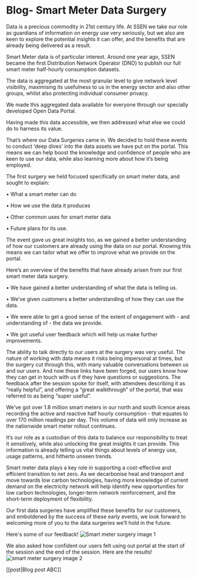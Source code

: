 # Blog- Smart Meter Data Surgery


Data is a precious commodity in 21st century life. At SSEN we take our role as guardians of information on energy use very seriously, but we also are keen to explore the potential insights it can offer, and the benefits that are already being delivered as a result. 

Smart Meter data is of particular interest.
Around one year ago, SSEN became the first Distribution Network Operator (DNO) to publish our full smart meter half-hourly consumption datasets.

The data is aggregated at the most granular level to give network level visibility, maximising its usefulness to us in the energy sector and also other groups, whilst also protecting individual consumer privacy. 

We made this aggregated data available for everyone through our specially developed Open Data Portal.

Having made this data accessible, we then addressed what else we could do to harness its value. 

That’s where our Data Surgeries came in. We decided to hold these events to conduct ‘deep dives’ into the data assets we have put on the portal. This means we can help boost the knowledge and confidence of people who are keen to use our data, while also learning more about how it’s being employed.

The first surgery we held focused specifically on smart meter data, and sought to explain:

  •	What a smart meter can do
  
  •	How we use the data it produces 

  •	Other common uses for smart meter data 

  •	Future plans for its use. 

The event gave us great insights too, as we gained a better understanding of how our customers are already using the data on our portal. Knowing this means we can tailor what we offer to improve what we provide on the portal. 

Here’s an overview of the benefits that have already arisen from our first smart meter data surgery.

•	We have gained a better understanding of what the data is telling us.

•	We’ve given customers a better understanding of how they can use the data. 

•	We were able to get a good sense of the extent of engagement with - and understanding of - the data we provide. 

•	We got useful user feedback which will help us make further improvements. 


The ability to talk directly to our users at the surgery was very useful. The nature of working with data means it risks being impersonal at times, but the surgery cut through this, with many valuable conversations between us and our users. And now these links have been forged, our users know how they can get in touch with us if they have questions or suggestions.
The feedback after the session spoke for itself, with attendees describing it as “really helpful”, and offering a “great walkthrough” of the portal, that was referred to as being “super useful”. 

We’ve got over 1.8 million smart meters in our north and south licence areas recording the active and reactive half hourly consumption - that equates to over 170 million readings per day. This volume of data will only increase as the nationwide smart meter rollout continues. 

It’s our role as a custodian of this data to balance our responsibility to treat it sensitively, while also unlocking the great insights it can provide. This information is already telling us vital things about levels of energy use, usage patterns, and hitherto unseen trends.

Smart meter data plays a key role in supporting a cost-effective and efficient transition to net zero. As we decarbonise heat and transport and move towards low carbon technologies, having more knowledge of current demand on the electricity network will help identify new opportunities for low carbon technologies, longer-term network reinforcement, and the short-term deployment of flexibility.

Our first data surgeries have amplified these benefits for our customers, and emboldened by the success of these early events, we look forward to welcoming more of you to the data surgeries we’ll hold in the future. 

Here's some of our feedback!
![Smart meter surgery image 1](https://github.com/user-attachments/assets/f1f4b739-63d0-43d3-abc4-92ec2800f480)

We also asked how confident our users felt using out portal at the start of the session and the end of the session. Here are the results!
![smart meter surgery image 2](https://github.com/user-attachments/assets/aa1b6fd2-d089-4680-989c-c74ba2d0fc02)


[[post|Blog post ABC]]
